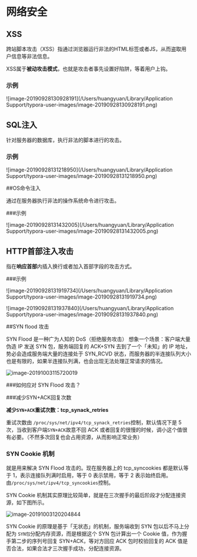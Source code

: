 # 网络安全



## XSS

跨站脚本攻击（XSS）指通过浏览器运行非法的HTML标签或者JS，从而盗取用户信息等非法信息。

XSS属于**被动攻击模式**，也就是攻击者事先设置好陷阱，等着用户上钩。



### 示例

![image-20190928130928191](/Users/huangyuan/Library/Application Support/typora-user-images/image-20190928130928191.png)





## SQL注入

针对服务器的数据库，执行非法的脚本进行的攻击。

### 示例

![image-20190928131218950](/Users/huangyuan/Library/Application Support/typora-user-images/image-20190928131218950.png)





##OS命令注入

通过在服务器执行非法的操作系统命令进行攻击。



###示例

![image-20190928131432005](/Users/huangyuan/Library/Application Support/typora-user-images/image-20190928131432005.png)





## HTTP首部注入攻击

指在**响应首部**内插入换行或者加入首部字段的攻击方式。



###示例

![image-20190928131919734](/Users/huangyuan/Library/Application Support/typora-user-images/image-20190928131919734.png)

![image-20190928131937840](/Users/huangyuan/Library/Application Support/typora-user-images/image-20190928131937840.png)





##SYN flood 攻击

SYN Flood 是一种广为人知的 DoS（拒绝服务攻击） 想象一个场景：客户端大量伪造 IP 发送 SYN 包，服务端回复的 ACK+SYN 去到了一个「未知」的 IP 地址，势必会造成服务端大量的连接处于 SYN_RCVD 状态，而服务器的半连接队列大小也是有限的，如果半连接队列满，也会出现无法处理正常请求的情况。

![image-20191003115720019](https://tva1.sinaimg.cn/large/006y8mN6gy1g7kvjagreij30x00hkq83.jpg)

###如何应对 SYN Flood 攻击？



###减少SYN+ACK回复次数

**减少`SYN+ACK`重试次数：tcp_synack_retries**

重试次数由 `/proc/sys/net/ipv4/tcp_synack_retries`控制，默认情况下是 5 次，当收到客户端`SYN+ACK`故意不回 ACK 或者回复的很慢的时候，调小这个值很有必要。（不然多次回复也会占用资源，从而影响正常业务）



### SYN Cookie 机制

就是用来解决 SYN Flood 攻击的。现在服务器上的 tcp_syncookies 都是默认等于 1，表示连接队列满时启用，等于 0 表示禁用，等于 2 表示始终启用。由`/proc/sys/net/ipv4/tcp_syncookies`控制。

SYN Cookie 机制其实原理比较简单，就是在三次握手的最后阶段才分配连接资源，如下图所示。

![image-20191003120204844](https://tva1.sinaimg.cn/large/006y8mN6gy1g7kvoa0r57j312m0lo0za.jpg)

SYN Cookie 的原理是基于「无状态」的机制，服务端收到 SYN 包以后不马上分配为 `SYN包`分配内存资源，而是根据这个 SYN 包计算出一个 Cookie 值，作为握手第二步的序列号回复 SYN+ACK，等对方回应 ACK 包时校验回复的 ACK 值是否合法，如果合法才三次握手成功，分配连接资源。



